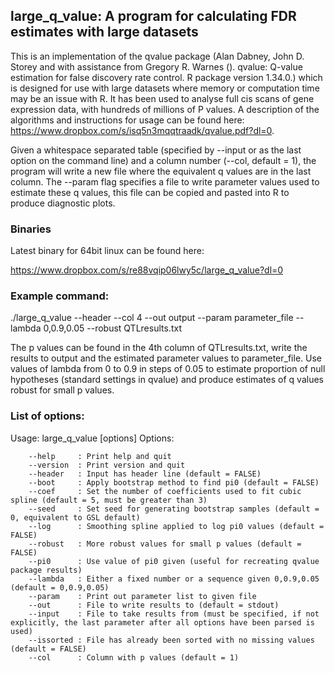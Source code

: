 ## large_q_value: A program for calculating FDR estimates with large datasets

This is an implementation of the qvalue package (Alan Dabney, John D. Storey and with assistance from Gregory R. Warnes (). qvalue: Q-value estimation for false discovery rate control. R package version 1.34.0.) which is designed for use with large datasets where memory or computation time may be an issue with R. It has been used to analyse full cis scans of gene expression data, with hundreds of millions of P values. A description of the algorithms and instructions for usage can be found here: https://www.dropbox.com/s/isq5n3mqqtraadk/qvalue.pdf?dl=0. 

Given a whitespace separated table (specified by --input or as the last option on the command line) and a column number (--col, default = 1), the program will write a new file where the equivalent q values are in the last column. The --param flag specifies a file to write parameter values used to estimate these q values, this file can be copied and pasted into R to produce diagnostic plots.

### Binaries

Latest binary for 64bit linux can be found here:

https://www.dropbox.com/s/re88vqip06lwy5c/large_q_value?dl=0

### Example command:

./large_q_value --header --col 4 --out output --param parameter_file --lambda 0,0.9,0.05 --robust QTLresults.txt

The p values can be found in the 4th column of QTLresults.txt, write the results to output and the estimated parameter values to parameter_file. Use values of lambda from 0 to 0.9 in steps of 0.05 to estimate proportion of null hypotheses (standard settings in qvalue) and produce estimates of q values robust for small p values.

### List of options:

Usage: large_q_value [options]
Options:

```
    --help     : Print help and quit
    --version  : Print version and quit
    --header   : Input has header line (default = FALSE)
    --boot     : Apply bootstrap method to find pi0 (default = FALSE)
    --coef     : Set the number of coefficients used to fit cubic spline (default = 5, must be greater than 3)
    --seed     : Set seed for generating bootstrap samples (default = 0, equivalent to GSL default)
    --log      : Smoothing spline applied to log pi0 values (default = FALSE)
    --robust   : More robust values for small p values (default = FALSE)
    --pi0      : Use value of pi0 given (useful for recreating qvalue package results)
    --lambda   : Either a fixed number or a sequence given 0,0.9,0.05 (default = 0,0.9,0.05)
    --param    : Print out parameter list to given file
    --out      : File to write results to (default = stdout)
    --input    : File to take results from (must be specified, if not explicitly, the last parameter after all options have been parsed is used)
    --issorted : File has already been sorted with no missing values (default = FALSE)
    --col      : Column with p values (default = 1)
```

